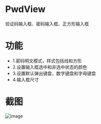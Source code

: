# PwdView
验证码输入框、密码输入框、正方形输入框
# 功能
  - 1.密码明文模式，样式包括线和方形
  - 2.设置输入框选中和非选中状态的颜色
  - 3.设置默认弹出键盘，数字键盘和字母键盘
  - 4.输入框尺寸
# 截图
 ![image](https://github.com/zongzj/PwdView/blob/master/WX20190305-163543%402x.png)
